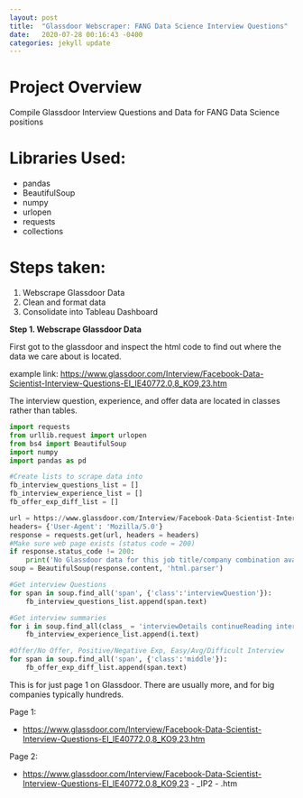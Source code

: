 ```yaml
---
layout: post
title:  "Glassdoor Webscraper: FANG Data Science Interview Questions"
date:   2020-07-28 00:16:43 -0400
categories: jekyll update
---
```


# Project Overview
Compile Glassdoor Interview Questions and Data for FANG Data Science positions

# Libraries Used:
- pandas
- BeautifulSoup
- numpy
- urlopen
- requests
- collections

# Steps taken:
1. Webscrape Glassdoor Data
2. Clean and format data
3. Consolidate into Tableau Dashboard

**Step 1. Webscrape Glassdoor Data**

First got to the glassdoor and inspect the html code to find out where the data we care about is located.

example link: https://www.glassdoor.com/Interview/Facebook-Data-Scientist-Interview-Questions-EI_IE40772.0,8_KO9,23.htm

The interview question, experience, and offer data are located in classes rather than tables.

```python
import requests
from urllib.request import urlopen
from bs4 import BeautifulSoup
import numpy
import pandas as pd

#Create lists to scrape data into
fb_interview_questions_list = []
fb_interview_experience_list = []
fb_offer_exp_diff_list = []

url = https://www.glassdoor.com/Interview/Facebook-Data-Scientist-Interview-Questions-EI_IE40772.0,8_KO9,23.htm
headers= {'User-Agent': 'Mozilla/5.0'}
response = requests.get(url, headers = headers)
#Make sure web page exists (status code = 200)
if response.status_code != 200:
    print('No Glassdoor data for this job title/company combination available')
soup = BeautifulSoup(response.content, 'html.parser')

#Get interview Questions
for span in soup.find_all('span', {'class':'interviewQuestion'}):
    fb_interview_questions_list.append(span.text)

#Get interview summaries
for i in soup.find_all(class_ = 'interviewDetails continueReading interviewContent mb-xsm'):
    fb_interview_experience_list.append(i.text)

#Offer/No Offer, Positive/Negative Exp, Easy/Avg/Difficult Interview
for span in soup.find_all('span', {'class':'middle'}):
    fb_offer_exp_diff_list.append(span.text)
```

This is for just page 1 on Glassdoor. There are usually more, and for big companies typically hundreds. 

Page 1:
- https://www.glassdoor.com/Interview/Facebook-Data-Scientist-Interview-Questions-EI_IE40772.0,8_KO9,23.htm

Page 2:
- https://www.glassdoor.com/Interview/Facebook-Data-Scientist-Interview-Questions-EI_IE40772.0,8_KO9,23 - _IP2 - .htm
